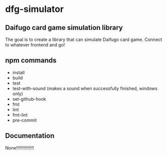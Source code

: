 # dfg-simulator
## Daifugo card game simulation library
The goal is to create a library that can simulate Daifugo card game. Connect to whatever frontend and go!

## npm commands
- install
- build
- test
- test-with-sound (makes a sound when successfully finished, windows only)
- set-github-hook
- fmt
- lint
- fmt-lint
- pre-commit

## Documentation
None!!!!!!!!!!!!!!
